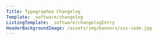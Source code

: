 ```yaml
---
Title: Typographee Changelog
Template: _software/changelog
ListingTemplate: _software/changelogEntry
HeaderBackgroundImage: /assets/img/banners/css-code.jpg
---
```

